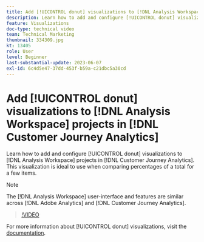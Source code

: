 ```yaml
---
title: Add [!UICONTROL donut] visualizations to [!DNL Analysis Workspace] projects
description: Learn how to add and configure [!UICONTROL donut] visualizations to [!DNL Analysis Workspace] projects in [!DNL Customer Journey Analytics].
feature: Visualizations
doc-type: technical video
team: Technical Marketing
thumbnail: 334309.jpg
kt: 13405
role: User
level: Beginner
last-substantial-update: 2023-06-07
exl-id: 6c4d5e47-37dd-453f-b59a-c21dbc5a30cd
---
```

# Add [!UICONTROL donut] visualizations to [!DNL Analysis Workspace] projects in [!DNL Customer Journey Analytics]

Learn how to add and configure [!UICONTROL donut] visualizations to [!DNL Analysis Workspace] projects in [!DNL Customer Journey Analytics]. This visualization is ideal to use when comparing percentages of a total for a few items.

>[!NOTE]
>
>The [!DNL Analysis Workspace] user-interface and features are similar across [!DNL Adobe Analytics] and [!DNL Customer Journey Analytics].

>[!VIDEO](https://video.tv.adobe.com/v/334309/?quality=12&learn=on)

For more information about [!UICONTROL donut] visualizations, visit the [documentation](https://experienceleague.adobe.com/docs/analytics-platform/using/cja-workspace/visualizations/donut.html).
